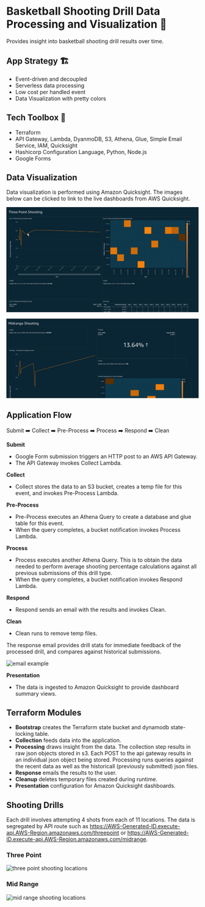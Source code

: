 # Basketball Shooting Drill Data Processing and Visualization :basketball:

Provides insight into basketball shooting drill results over time.

## App Strategy :building_construction:
- Event-driven and decoupled
- Serverless data processing
- Low cost per handled event
- Data Visualization with pretty colors

## Tech Toolbox :toolbox:
- Terraform
- API Gateway, Lambda, DyanmoDB, S3, Athena, Glue, Simple Email Service, IAM, Quicksight
- Hashicorp Configuration Language, Python, Node.js
- Google Forms

## Data Visualization

Data visualization is performed using Amazon Quicksight. The images below can be clicked to link to the live dashboards from AWS Quicksight.

[![3 Point Dashboard (Click to link to live dashboard)](/img/threepoint_dashboard.png)](https://us-east-1.quicksight.aws.amazon.com/sn/embed/share/accounts/272773485930/dashboards/7ff57b68-48d9-44e0-874d-0f335f1b5471?directory_alias=samtowne-dev)

[![Midrange Dashboard (Click to link to live dashboard)](/img/midrange_dashboard.png)](https://us-east-1.quicksight.aws.amazon.com/sn/embed/share/accounts/272773485930/dashboards/994bad2e-57b3-45c7-bc21-168516fe5a83?directory_alias=samtowne-dev)

## Application Flow

Submit :arrow_right: Collect :arrow_right: Pre-Process :arrow_right: Process :arrow_right: Respond :arrow_right: Clean

**Submit**
- Google Form submission triggers an HTTP post to an AWS API Gateway. 
- The API Gateway invokes Collect Lambda.

**Collect**
- Collect stores the data to an S3 bucket, creates a temp file for this event, and invokes Pre-Process Lambda.

**Pre-Process**
- Pre-Process executes an Athena Query to create a database and glue table for this event.
- When the query completes, a bucket notification invokes Process Lambda.

**Process**
- Process executes another Athena Query. This is to obtain the data needed to perform average shooting percentage calculations against all previous submissions of this drill type.
- When the query completes, a bucket notification invokes Respond Lambda.

**Respond**
- Respond sends an email with the results and invokes Clean. 

**Clean**
- Clean runs to remove temp files.

The response email provides drill stats for immediate feedback of the processed drill, and compares against historical submissions.

![email example](img/email_example.png)

**Presentation**
- The data is ingested to Amazon Quicksight to provide dashboard summary views.

## Terraform Modules
 - **Bootstrap** creates the Terraform state bucket and dynamodb state-locking table.
 - **Collection** feeds data into the application.
 - **Processing** draws insight from the data. The collection step results in raw json objects stored in s3. Each POST to the api gateway results in an individual json object being stored. Processing runs queries against the recent data as well as the historicall (previously submitted) json files.
 - **Response** emails the results to the user.
 - **Cleanup** deletes temporary files created during runtime.
 - **Presentation** configuration for Amazon Quicksight dashboards.

## Shooting Drills
Each drill involves attempting 4 shots from each of 11 locations. The data is segregated by API route such as https://AWS-Generated-ID.execute-api.AWS-Region.amazonaws.com/threepoint or https://AWS-Generated-ID.execute-api.AWS-Region.amazonaws.com/midrange.

### Three Point

![three point shooting locations](img/three_point.png)

### Mid Range

![mid range shooting locations](img/mid_range.png)
